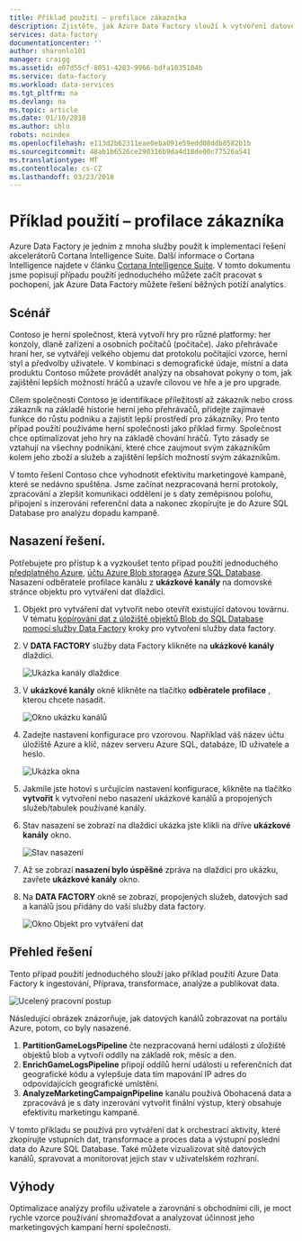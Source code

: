 ```yaml
---
title: Příklad použití – profilace zákazníka
description: Zjistěte, jak Azure Data Factory slouží k vytvoření datové pracovního postupu (kanál) profilu herní zákazníků.
services: data-factory
documentationcenter: ''
author: sharonlo101
manager: craigg
ms.assetid: e07d55cf-8051-4203-9966-bdfa1035104b
ms.service: data-factory
ms.workload: data-services
ms.tgt_pltfrm: na
ms.devlang: na
ms.topic: article
ms.date: 01/10/2018
ms.author: shlo
robots: noindex
ms.openlocfilehash: e113d2b62311eae0eba091e59edd08ddb8582b1b
ms.sourcegitcommit: 48ab1b6526ce290316b9da4d18de00c77526a541
ms.translationtype: MT
ms.contentlocale: cs-CZ
ms.lasthandoff: 03/23/2018
---
```

# <a name="use-case---customer-profiling"></a>Příklad použití – profilace zákazníka
Azure Data Factory je jedním z mnoha služby použít k implementaci řešení akcelerátorů Cortana Intelligence Suite.  Další informace o Cortana Intelligence najdete v článku [Cortana Intelligence Suite](http://www.microsoft.com/cortanaanalytics). V tomto dokumentu jsme popisují případu použití jednoduchého můžete začít pracovat s pochopení, jak Azure Data Factory můžete řešení běžných potíží analytics.

## <a name="scenario"></a>Scénář
Contoso je herní společnost, která vytvoří hry pro různé platformy: her konzoly, dlaně zařízení a osobních počítačů (počítače). Jako přehrávače hraní her, se vytvářejí velkého objemu dat protokolu počítající vzorce, herní styl a předvolby uživatele.  V kombinaci s demografické údaje, místní a data produktu Contoso můžete provádět analýzy na obsahovat pokyny o tom, jak zajištění lepších možností hráčů a uzavře cílovou ve hře a je pro upgrade. 

Cílem společnosti Contoso je identifikace příležitostí až zákazník nebo cross zákazník na základě historie herní jeho přehrávačů, přidejte zajímavé funkce do růstu podniku a zajistit lepší prostředí pro zákazníky. Pro tento případ použití používáme herní společnosti jako příklad firmy. Společnost chce optimalizovat jeho hry na základě chování hráčů. Tyto zásady se vztahují na všechny podnikání, které chce zaujmout svým zákazníkům kolem jeho zboží a služeb a zajištění lepších možností svým zákazníkům.

V tomto řešení Contoso chce vyhodnotit efektivitu marketingové kampaně, které se nedávno spuštěna. Jsme začínat nezpracovaná herní protokoly, zpracování a zlepšit komunikaci oddělení je s daty zeměpisnou polohu, připojení s inzerování referenční data a nakonec zkopírujte je do Azure SQL Database pro analýzu dopadu kampaně.

## <a name="deploy-solution"></a>Nasazení řešení.
Potřebujete pro přístup k a vyzkoušet tento případ použití jednoduchého [předplatného Azure](https://azure.microsoft.com/pricing/free-trial/), [účtu Azure Blob storage](../../storage/common/storage-create-storage-account.md#create-a-storage-account)a [Azure SQL Database](../../sql-database/sql-database-get-started.md). Nasazení odběratele profilace kanálu z **ukázkové kanály** na domovské stránce objektu pro vytváření dat dlaždici.

1. Objekt pro vytváření dat vytvořit nebo otevřít existující datovou továrnu. V tématu [kopírování dat z úložiště objektů Blob do SQL Database pomocí služby Data Factory](data-factory-copy-data-from-azure-blob-storage-to-sql-database.md) kroky pro vytvoření služby data factory.
2. V **DATA FACTORY** služby data Factory klikněte na **ukázkové kanály** dlaždici.

    ![Ukázka kanály dlaždice](./media/data-factory-samples/SamplePipelinesTile.png)
3. V **ukázkové kanály** okně klikněte na tlačítko **odběratele profilace** , kterou chcete nasadit.

    ![Okno ukázku kanálů](./media/data-factory-samples/SampleTile.png)
4. Zadejte nastavení konfigurace pro vzorovou. Například váš název účtu úložiště Azure a klíč, název serveru Azure SQL, databáze, ID uživatele a heslo.

    ![Ukázka okna](./media/data-factory-samples/SampleBlade.png)
5. Jakmile jste hotovi s určujícím nastavení konfigurace, klikněte na tlačítko **vytvořit** k vytvoření nebo nasazení ukázkové kanálů a propojených služeb/tabulek používané kanály.
6. Stav nasazení se zobrazí na dlaždici ukázka jste klikli na dříve **ukázkové kanály** okno.

    ![Stav nasazení](./media/data-factory-samples/DeploymentStatus.png)
7. Až se zobrazí **nasazení bylo úspěšné** zpráva na dlaždici pro ukázku, zavřete **ukázkové kanály** okno.  
8. Na **DATA FACTORY** okně se zobrazí, propojených služeb, datových sad a kanálů jsou přidány do vaší služby data factory.  

    ![Okno Objekt pro vytváření dat](./media/data-factory-samples/DataFactoryBladeAfter.png)

## <a name="solution-overview"></a>Přehled řešení
Tento případ použití jednoduchého slouží jako příklad použití Azure Data Factory k ingestování, Příprava, transformace, analýze a publikovat data.

![Ucelený pracovní postup](./media/data-factory-customer-profiling-usecase/EndToEndWorkflow.png)

Následující obrázek znázorňuje, jak datových kanálů zobrazovat na portálu Azure, potom, co byly nasazené.

1. **PartitionGameLogsPipeline** čte nezpracovaná herní události z úložiště objektů blob a vytvoří oddíly na základě rok, měsíc a den.
2. **EnrichGameLogsPipeline** připojí oddílů herní události u referenčních dat geografické kódu a vylepšuje data tím mapování IP adres do odpovídajících geografické umístění.
3. **AnalyzeMarketingCampaignPipeline** kanálu používá Obohacená data a zpracovává je s daty inzerování vytvořit finální výstup, který obsahuje efektivitu marketingu kampaně.

V tomto příkladu se používá pro vytváření dat k orchestraci aktivity, které zkopírujte vstupních dat, transformace a proces data a výstupní poslední data do Azure SQL Database.  Také můžete vizualizovat sítě datových kanálů, spravovat a monitorovat jejich stav v uživatelském rozhraní.

## <a name="benefits"></a>Výhody
Optimalizace analýzy profilu uživatele a zarovnání s obchodními cíli, je moct rychle vzorce používání shromažďovat a analyzovat účinnost jeho marketingových kampaní herní společnosti.

